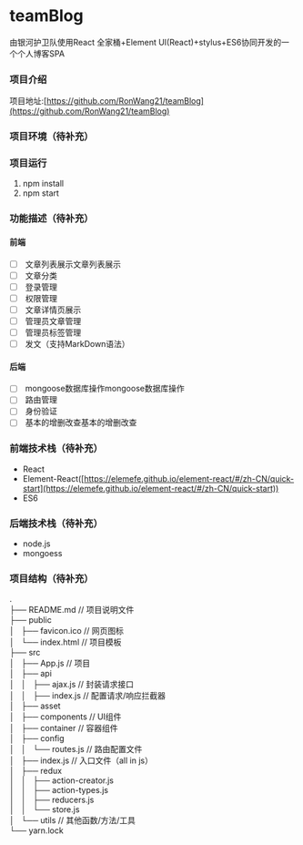 # teamBlog
由银河护卫队使用React 全家桶+Element UI(React)+stylus+ES6协同开发的一个个人博客SPA

<a name="Y044h"></a>
### 项目介绍
项目地址:[https://github.com/RonWang21/teamBlog](https://github.com/RonWang21/teamBlog)

<a name="5zYcG"></a>
### 项目环境（待补充）

<a name="xbeIl"></a>
### 项目运行

1. npm install
1. npm start

<a name="aqmXb"></a>
### 功能描述（待补充）
<a name="6J4hn"></a>
#### 前端

- [ ]  文章列表展示文章列表展示
- [ ]  文章分类
- [ ]  登录管理
- [ ]  权限管理
- [ ]  文章详情页展示
- [ ]  管理员文章管理
- [ ]  管理员标签管理
- [ ]  发文（支持MarkDown语法）
<a name="Ln4Kl"></a>
#### 后端

- [ ]  mongoose数据库操作mongoose数据库操作
- [ ]  路由管理
- [ ]  身份验证
- [ ]  基本的增删改查基本的增删改查
<a name="E3D8I"></a>
### 前端技术栈（待补充）

- React
- Element-React([https://elemefe.github.io/element-react/#/zh-CN/quick-start](https://elemefe.github.io/element-react/#/zh-CN/quick-start))
- ES6

<a name="6uZm2"></a>
### 后端技术栈（待补充）

- node.js
- mongoess

<a name="uP7u2"></a>
### 项目结构（待补充）

.<br />├── README.md // 项目说明文件<br />├── public	<br />│   ├── favicon.ico // 网页图标<br />│   └── index.html	// 项目模板<br />├── src<br />│   ├── App.js // 项目<br />│   ├── api<br />│   │   ├── ajax.js // 封装请求接口<br />│   │   ├──	index.js // 配置请求/响应拦截器<br />│   ├── asset<br />│   ├── components // UI组件<br />│   ├── container // 容器组件<br />│   ├── config<br />│   │   └── routes.js // 路由配置文件<br />│   ├── index.js	// 入口文件（all in js）<br />│   ├── redux<br />│   │   ├── action-creator.js<br />│   │   ├── action-types.js<br />│   │   ├── reducers.js<br />│   │   └── store.js<br />│   └── utils // 其他函数/方法/工具<br />└── yarn.lock



